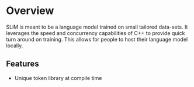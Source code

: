 # Overview

SLiM is meant to be a language model trained on small tailored data-sets. It leverages the speed and concurrency capabilities of C++ to provide quick turn around on training. This allows for people to host their language model locally.


## Features

- Unique token library at compile time
